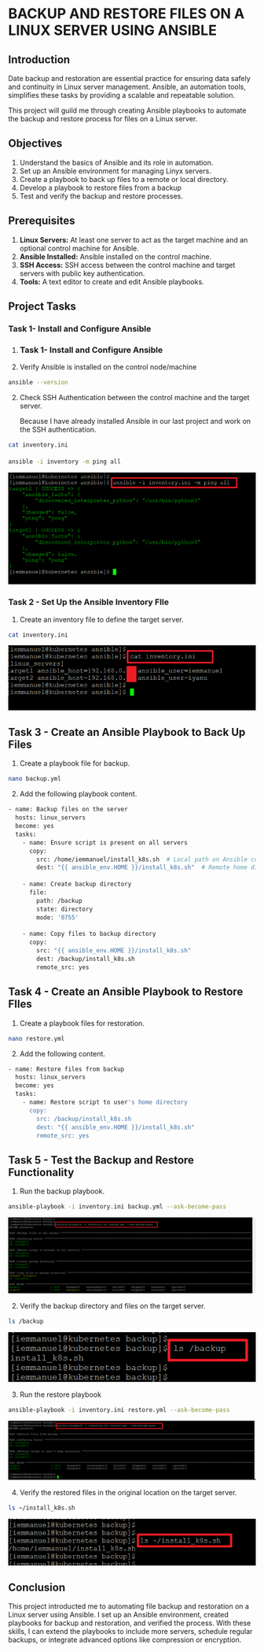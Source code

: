 # BACKUP AND RESTORE FILES ON A LINUX SERVER USING ANSIBLE

## Introduction

Date backup and restoration are essential practice for ensuring data safely and continuity in Linux server management. Ansible, an automation tools, simplifies these tasks by providing a scalable and repeatable solution.

This project will guild me through creating Ansible playbooks to automate the backup and restore process for files on a Linux server.

## Objectives

1. Understand the basics of Ansible and its role in automation.
2. Set up an Ansible environment for managing Linyx servers.
3. Create a playbook to back up files to a remote or local directory.
4. Develop a playbook to restore files from a backup
5. Test and verify the backup and restore processes.

## Prerequisites

1. **Linux Servers:** At least one server to act as the target machine and an optional control machine for Ansible.
2. **Ansible Installed:** Ansible installed on the control machine.
3. **SSH Access:** SSH access between the control machine and target servers with public key authentication.
4. **Tools:** A text editor to create and edit Ansible playbooks.

## Project Tasks

### Task 1- Install and Configure Ansible

1. ### Task 1- Install and Configure Ansible

1. Verify Ansible is installed on the control node/machine

```bash
ansible --version
```

2. Check SSH Authentication between the control machine and the target server.

    Because I have already installed Ansible in our last project and work on the SSH authentication.

```bash
cat inventory.ini

ansible -i inventory -m ping all
```

![1. Ping](./IMG/1.%20Ping.png)

### Task 2 - Set Up the Ansible Inventory FIle

1. Create an inventory file to define the target server.

```bash
cat inventory.ini
```

![2. Inventory](./IMG/2.%20Inventory.png)

## Task 3 - Create an Ansible Playbook to Back Up Files

1. Create a playbook file for backup.

```bash
nano backup.yml
```

2. Add the following playbook content.

```bash
- name: Backup files on the server
  hosts: linux_servers
  become: yes
  tasks:
    - name: Ensure script is present on all servers
      copy:
        src: /home/iemmanuel/install_k8s.sh  # Local path on Ansible controller
        dest: "{{ ansible_env.HOME }}/install_k8s.sh"  # Remote home dir of the user

    - name: Create backup directory
      file:
        path: /backup
        state: directory
        mode: '0755'

    - name: Copy files to backup directory
      copy:
        src: "{{ ansible_env.HOME }}/install_k8s.sh"
        dest: /backup/install_k8s.sh
        remote_src: yes
```

## Task 4 - Create an Ansible Playbook to Restore FIles

1. Create a playbook files for restoration.

```bash
nano restore.yml
```

2. Add the following content.

```bash
- name: Restore files from backup
  hosts: linux_servers
  become: yes
  tasks:
    - name: Restore script to user's home directory
      copy:
        src: /backup/install_k8s.sh
        dest: "{{ ansible_env.HOME }}/install_k8s.sh"
        remote_src: yes
```

## Task 5 - Test the Backup and Restore Functionality

1. Run the backup playbook.

```bash
ansible-playbook -i inventory.ini backup.yml --ask-become-pass
```

![3. BackUp](./IMG/3.%20BackUp.png)

2. Verify the backup directory and files on the target server.

```bash
ls /backup
```

![4. Ls BackUp](./IMG/4.%20Ls%20BackUp.png)

3. Run the restore playbook

```bash
ansible-playbook -i inventory.ini restore.yml --ask-become-pass
```

![5. Restore Backup](./IMG/5.%20Restore%20Backup.png)

4. Verify the restored files in the original location on the target server.

```bash
ls ~/install_k8s.sh
```

![6. Confirm Restore](./IMG/6.%20Confirm%20Restore.png)

## Conclusion

This project introducted me to automating file backup and restoration on a Linux server using Ansible. I set up an Ansible environment, created playbooks for backup and restoration, and verified the process. With these skills, I can extend the playbooks to include more servers, schedule regular backups, or integrate advanced options like compression or encryption.


